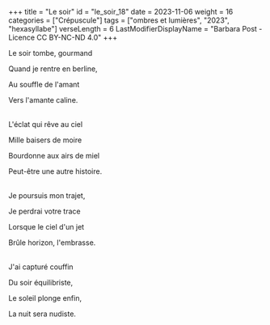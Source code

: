 +++
title = "Le soir"
id = "le_soir_18"
date = 2023-11-06
weight = 16
categories = ["Crépuscule"]
tags = ["ombres et lumières", "2023", "hexasyllabe"]
verseLength = 6
LastModifierDisplayName = "Barbara Post - Licence CC BY-NC-ND 4.0"
+++

Le soir tombe, gourmand

Quand je rentre en berline,

Au souffle de l'amant

Vers l'amante caline.

 \
L'éclat qui rêve au ciel

Mille baisers de moire

Bourdonne aux airs de miel

Peut-être une autre histoire.

 \
Je poursuis mon trajet,

Je perdrai votre trace

Lorsque le ciel d'un jet

Brûle horizon, l'embrasse.

 \
J'ai capturé couffin

Du soir équilibriste,

Le soleil plonge enfin,

La nuit sera nudiste.
